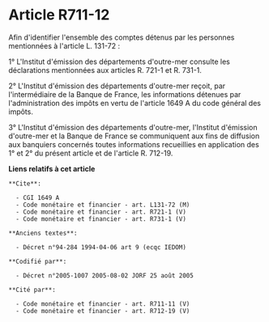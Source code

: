 # Article R711-12

Afin d'identifier l'ensemble des comptes détenus par les personnes mentionnées à l'article L. 131-72 :

1° L'Institut d'émission des départements d'outre-mer consulte les déclarations mentionnées aux articles R. 721-1 et R.
731-1.

2° L'Institut d'émission des départements d'outre-mer reçoit, par l'intermédiaire de la Banque de France, les informations
détenues par l'administration des impôts en vertu de l'article 1649 A du code général des impôts.

3° L'Institut d'émission des départements d'outre-mer, l'Institut d'émission d'outre-mer et la Banque de France se
communiquent aux fins de diffusion aux banquiers concernés toutes informations recueillies en application des 1° et 2° du
présent article et de l'article R. 712-19.

**Liens relatifs à cet article**

	**Cite**:

	  - CGI 1649 A
	  - Code monétaire et financier - art. L131-72 (M)
	  - Code monétaire et financier - art. R721-1 (V)
	  - Code monétaire et financier - art. R731-1 (V)

	**Anciens textes**:

	  - Décret n°94-284 1994-04-06 art 9 (ecqc IEDOM)

	**Codifié par**:

	  - Décret n°2005-1007 2005-08-02 JORF 25 août 2005

	**Cité par**:

	  - Code monétaire et financier - art. R711-11 (V)
	  - Code monétaire et financier - art. R712-19 (V)
